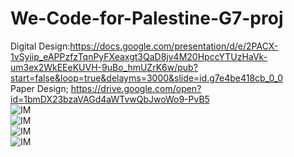 # We-Code-for-Palestine-G7-proj
Digital Design:https://docs.google.com/presentation/d/e/2PACX-1vSyiip_eAPPzfzTqnPyFXeaxgt3QaD8jv4M20HpccYTUzHaVk-um3ex2WkEEeKUVH-9uBo_hmUZrK6w/pub?start=false&loop=true&delayms=3000&slide=id.g7e4be418cb_0_0
<br>
Paper Design; https://drive.google.com/open?id=1bmDX23bzaVAGd4aWTvwQbJwoWo9-PvB5
<br>
![IM](https://drive.google.com/uc?id=1uxmgzUTHkPT2PzgHvOOTL7z_UhXs7KZL)
<br>
![IM](https://drive.google.com/uc?id==1Xxp8raWcyTmYebW4e45YRDKQxMLDrF6d)
<br>
![IM](https://drive.google.com/uc?id==1Pr1uHcrCOWamCPJkaF0U72Nh9Ssf2yV1)
<br>
![IM](https://drive.google.com/uc?id==1gwqxThqky8XBC4kzyqGxyNmwXR-IeMp2)
